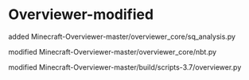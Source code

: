 # Overviewer-modified
added Minecraft-Overviewer-master/overviewer_core/sq_analysis.py

modified Minecraft-Overviewer-master/overviewer_core/nbt.py

modified Minecraft-Overviewer-master/build/scripts-3.7/overviewer.py
  
